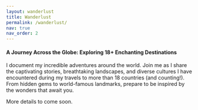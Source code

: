 ```yaml
---
layout: wanderlust
title: Wanderlust
permalink: /wanderlust/
nav: true
nav_order: 2
---
```



#### **A Journey Across the Globe: Exploring 18+ Enchanting Destinations**

I document my incredible adventures around the world. Join me as I share the captivating stories, breathtaking landscapes, and diverse cultures I have encountered during my travels to more than 18 countries (and counting!). From hidden gems to world-famous landmarks, prepare to be inspired by the wonders that await you.

More details to come soon.